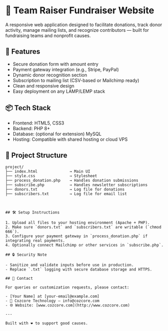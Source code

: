 # 🌟 Team Raiser Fundraiser Website

A responsive web application designed to facilitate donations, track donor activity, manage mailing lists, and recognize contributors — built for fundraising teams and nonprofit causes.

## 🚀 Features

- Secure donation form with amount entry  
- Payment gateway integration (e.g., Stripe, PayPal)  
- Dynamic donor recognition section  
- Subscription to mailing list (CSV-based or Mailchimp ready)  
- Clean and responsive design  
- Easy deployment on any LAMP/LEMP stack  

## 📦 Tech Stack

- Frontend: HTML5, CSS3  
- Backend: PHP 8+  
- Database: (optional for extension) MySQL  
- Hosting: Compatible with shared hosting or cloud VPS  

## 📁 Project Structure

```plaintext
project/
├── index.html              → Main UI
├── style.css               → Stylesheet
├── process_donation.php    → Handles donation submissions
├── subscribe.php           → Handles newsletter subscriptions
├── donors.txt              → Log file for donations
├── subscribers.txt         → Log file for email list



## 🛠 Setup Instructions

1. Upload all files to your hosting environment (Apache + PHP).
2. Make sure `donors.txt` and `subscribers.txt` are writable (`chmod 666`).
3. Configure your payment gateway in `process_donation.php` if integrating real payments.
4. Optionally connect Mailchimp or other services in `subscribe.php`.

## 🔒 Security Note

- Sanitize and validate inputs before use in production.
- Replace `.txt` logging with secure database storage and HTTPS.

## 📧 Contact

For queries or customization requests, please contact:

- [Your Name] at [your-email@example.com]  
- 📧 Cozcore Technology — info@cozcore.com  
- 🌐 Website: [www.cozcore.com](http://www.cozcore.com)

---

Built with ❤️ to support good causes.

